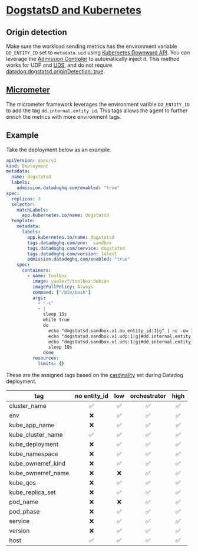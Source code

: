 # [DogstatsD and Kubernetes](https://docs.datadoghq.com/developers/dogstatsd/?tab=kubernetes)

## Origin detection
Make sure the workload sending metrics has the environment variable `DD_ENTITY_ID` set to `metadata.uid` using [Kubernetes Downward API](https://kubernetes.io/docs/tasks/inject-data-application/environment-variable-expose-pod-information/). You can leverage the [Admission Controler](https://docs.datadoghq.com/containers/cluster_agent/admission_controller/?tab=helm#apm-and-dogstatsd) to automatically inject it. This method works for UDP and [UDS](https://en.wikipedia.org/wiki/Unix_domain_socket), and do not require [datadog.dogstatsd.originDetection: true](https://github.com/DataDog/helm-charts/blob/3e2b248c1cec78b4dd7311fb33a9afe604bea584/charts/datadog/values.yaml#L292-L293).

## [Micrometer](https://micrometer.io/)
The micrometer framework leverages the environment varible `DD_ENTITY_ID` to add the tag `dd.internal.entity_id`. This tags allows the agent to further enrich the metrics with more environment tags.

## Example
Take the deployment below as an example.

```yaml
apiVersion: apps/v1
kind: Deployment
metadata:
  name: dogstatsd
  labels:
    admission.datadoghq.com/enabled: "true"
spec:
  replicas: 3
  selector:
    matchLabels:
      app.kubernetes.io/name: dogstatsd
  template:
    metadata:
      labels:
        app.kubernetes.io/name: dogstatsd
        tags.datadoghq.com/env:  sandbox
        tags.datadoghq.com/service: dogstatsd
        tags.datadoghq.com/version: latest
        admission.datadoghq.com/enabled: "true"
    spec:
      containers:
        - name: toolbox
          image: yaalexf/toolbox:debian
          imagePullPolicy: Always
          command: ["/bin/bash"]
          args:
            - "-c"
            - |
              sleep 15s
              while true
              do
                echo "dogstatsd.sandbox.v1.no_entity_id:1|g" | nc -uw 1 datadog.datadog 8125
                echo "dogstatsd.sandbox.v1.udp:1|g|#dd.internal.entity_id:$DD_ENTITY_ID" | nc -uw 1 datadog.datadog 8125
                echo "dogstatsd.sandbox.v1.uds:1|g|#dd.internal.entity_id:$DD_ENTITY_ID" | nc -Uuw 1 /var/run/datadog/dsd.socket
                sleep 10s
              done
          resources:
            limits: {}

```

These are the assigned tags based on the [cardinality](https://github.com/DataDog/helm-charts/blob/3e2b248c1cec78b4dd7311fb33a9afe604bea584/charts/datadog/values.yaml#L304-L305) set during Datadog deployment.

|tag|no entity_id|low|orchestrator|high|
|---|:---:|:---:|:---:|:---:|
|cluster_name|:white_check_mark:|:white_check_mark:|:white_check_mark:|:white_check_mark:|
|env|:x:|:white_check_mark:|:white_check_mark:|:white_check_mark:|
|kube_app_name|:x:|:white_check_mark:|:white_check_mark:|:white_check_mark:|
|kube_cluster_name|:white_check_mark:|:white_check_mark:|:white_check_mark:|:white_check_mark:|
|kube_deployment|:x:|:white_check_mark:|:white_check_mark:|:white_check_mark:|
|kube_namespace|:x:|:white_check_mark:|:white_check_mark:|:white_check_mark:|
|kube_ownerref_kind|:x:|:white_check_mark:|:white_check_mark:|:white_check_mark:|
|kube_ownerref_name|:x:|:x:|:white_check_mark:|:white_check_mark:|
|kube_qos|:x:|:white_check_mark:|:white_check_mark:|:white_check_mark:|
|kube_replica_set|:x:|:white_check_mark:|:white_check_mark:|:white_check_mark:|
|pod_name|:x:|:x:|:white_check_mark:|:white_check_mark:|
|pod_phase|:x:|:white_check_mark:|:white_check_mark:|:white_check_mark:|
|service|:x:|:white_check_mark:|:white_check_mark:|:white_check_mark:|
|version|:x:|:white_check_mark:|:white_check_mark:|:white_check_mark:|
|host|:white_check_mark:|:white_check_mark:|:white_check_mark:|:white_check_mark:|